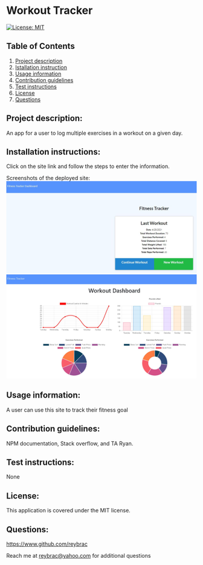# Workout Tracker

[![License: MIT](https://img.shields.io/badge/License-MIT-yellow.svg)](https://opensource.org/licenses/MIT)

## Table of Contents

1. [Project description](#Project-description)
2. [Istallation instruction](#Installaton-instructions)
3. [Usage information](#Usage-information)
4. [Contribution guidelines](#Contribution-guidelines)
5. [Test instructions](#Test-instructions)
6. [License](#License)
7. [Questions](#Questions)

## Project description:

An app for a user to log multiple exercises in a workout on a given day.

## Installation instructions:

Click on the site link and follow the steps to enter the information.

Screenshots of the deployed site:
![screenshot of working application](https://github.com/reybrac/workout-tracker/blob/main/public/images/Workout-tracker1.JPG?raw=true)
![screenshot of working application](https://github.com/reybrac/workout-tracker/blob/main/public/images/Workout-tracker2.JPG?raw=true)

## Usage information:

A user can use this site to track their fitness goal

## Contribution guidelines:

NPM documentation, Stack overflow, and TA Ryan.

## Test instructions:

None

## License:

This application is covered under the MIT license.

## Questions:

https://www.github.com/reybrac

Reach me at reybrac@yahoo.com for additional questions
